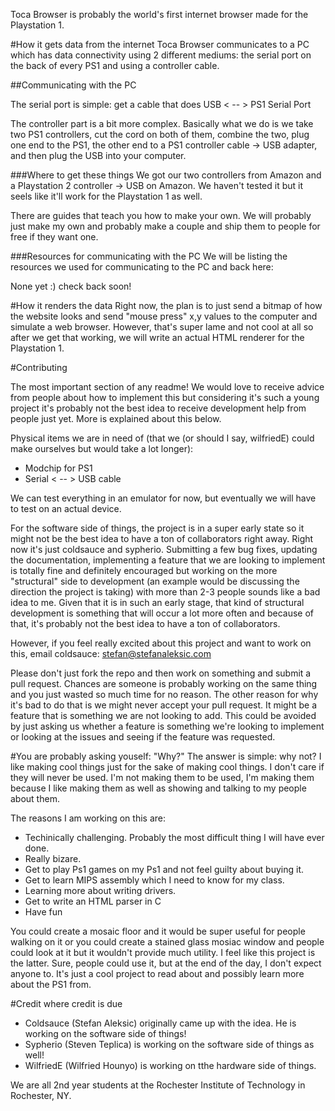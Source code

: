 Toca Browser is probably the world's first internet browser made for the Playstation 1.

#How it gets data from the internet
Toca Browser communicates to a PC which has data connectivity using 2 different mediums: the serial port on the back of every PS1 and using a controller cable.

##Communicating with the PC

The serial port is simple: get a cable that does USB < -- > PS1 Serial Port

The controller part is a bit more complex. Basically what we do is we take two PS1 controllers, cut the cord on both of them, combine the two, plug one end to the PS1, the other end to a PS1 controller cable -> USB adapter, and then plug the USB into your computer.

###Where to get these things
We got our two controllers from Amazon and a Playstation 2 controller -> USB on Amazon. We haven't tested it but it seels like it'll work for the Playstation 1 as well.

There are guides that teach you how to make your own. We will probably just make my own and probably make a couple and ship them to people for free if they want one.

###Resources for communicating with the PC
We will be listing the resources we used for communicating to the PC and back here:

None yet :) check back soon!

#How it renders the data
Right now, the plan is to just send a bitmap of how the website looks and send "mouse press" x,y values to the computer and simulate a web browser. However, that's super lame and not cool at all so after we get that working, we will write an actual HTML renderer for the Playstation 1.

#Contributing

The most important section of any readme! We would love to receive advice from people about how to implement this but considering it's such a young project it's probably not the best idea to receive development help from people just yet. More is explained about this below. 

Physical items we are in need of (that we (or should I say, wilfriedE) could make ourselves but would take a lot longer):

- Modchip for PS1
- Serial < -- > USB cable

We can test everything in an emulator for now, but eventually we will have to test on an actual device.

For the software side of things, the project is in a super early state so it might not be the best idea to have a ton of collaborators right away. Right now it's just coldsauce and sypherio.  Submitting a few bug fixes, updating the documentation, implementing a feature that we are looking to implement is totally fine and definitely encouraged but working on the more "structural" side to development (an example would be discussing the direction the project is taking) with more than 2-3 people sounds like a bad idea to me. Given that it is in such an early stage, that kind of structural development is something that will occur a lot more often and because of that, it's probably not the best idea to have a ton of collaborators.

However, if you feel really excited about this project and want to work on this, email coldsauce: stefan@stefanaleksic.com

Please don't just fork the repo and then work on something and submit a pull request. Chances are someone is probably working on the same thing and you just wasted so much time for no reason. The other reason for why it's bad to do that is we might never accept your pull request. It might be a feature that is something we are not looking to add. This could be avoided by just asking us
whether a feature is something we're looking to implement or looking at the issues and seeing if the feature was requested.

#You are probably asking youself: "Why?"
The answer is simple: why not? I like making cool things just for the sake of making cool things. I don't care if they will never be used. I'm not making them to be used, I'm making them because I like making them as well as showing and talking to my people about them.

The reasons I am working on this are:

- Techinically challenging. Probably the most difficult thing I will have ever done.
- Really bizare.
- Get to play Ps1 games on my Ps1 and not feel guilty about buying it.
- Get to learn MIPS assembly which I need to know for my class.
- Learning more about writing drivers.
- Get to write an HTML parser in C
- Have fun

You could create a mosaic floor and it would be super useful for people walking on it or you could create a stained glass mosiac window and people could look at it but it wouldn't provide much utility. I feel like this project is the latter. Sure, people could use it, but at the end of the day, I don't expect anyone to. It's just a cool project to read about and possibly learn more about the PS1 from.

#Credit where credit is due

- Coldsauce (Stefan Aleksic) originally came up with the idea. He is working on the software side of things!
- Sypherio (Steven Teplica) is working on the software side of things as well!
- WilfriedE (Wilfried Hounyo) is working on tthe hardware side of things. 

We are all 2nd year students at the Rochester Institute of Technology in Rochester, NY.
